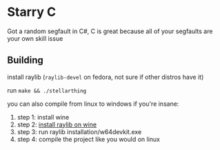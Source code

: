 # Starry C

Got a random segfault in C#, C is great because all of your segfaults are your own skill issue

## Building

install raylib (`raylib-devel` on fedora, not sure if other distros have it)

run `make && ./stellarthing`

you can also compile from linux to windows if you're insane:

1. step 1: install wine
2. step 2: [install raylib on wine](https://raysan5.itch.io/raylib/purchase)
3. step 3: run raylib installation/w64devkit.exe
4. step 4: compile the project like you would on linux
